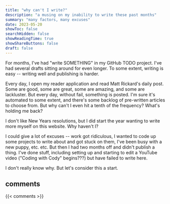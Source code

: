 ```yaml
---
title: "why can't I write?"
description: "a musing on my inability to write these past months"
summary: "many factors, many excuses"
date: 2023-05-20
showToc: false
searchHidden: false
showReadingTime: true
showShareButtons: false
draft: false
---
```


For months, I've had "write SOMETHING" in my GitHub TODO project. I've had several drafts sitting around for even longer. To some extent, writing is easy -- writing well and publishing is harder.

Every day, I open my reader application and read Matt Rickard's daily post. Some are good, some are great, some are amazing, and some are lackluster. But every day, without fail, something is posted. I'm sure it's automated to some extent, and there's some backlog of pre-written articles to choose from. But why can't I even hit a tenth of the frequency? What's holding me back?

I don't like New Years resolutions, but I did start the year wanting to write more myself on this website. Why haven't I?

I could give a lot of excuses -- work got ridiculous, I wanted to code up some projects to write about and got stuck on them, I've been busy with a new puppy, etc. etc. But then I had two months off and didn't publish a thing. I've done stuff, including setting up and starting to edit a YouTube video ("Coding with Cody" begins???) but have failed to write here.

I don't really know why. But let's consider this a start.

## comments

{{< comments >}}
